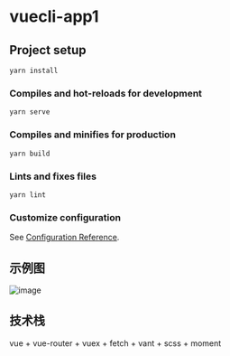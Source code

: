 # vuecli-app1

## Project setup
```
yarn install
```

### Compiles and hot-reloads for development
```
yarn serve
```

### Compiles and minifies for production
```
yarn build
```

### Lints and fixes files
```
yarn lint
```

### Customize configuration
See [Configuration Reference](https://cli.vuejs.org/config/).

## 示例图
![image](https://user-images.githubusercontent.com/27181965/113989983-9271c780-9883-11eb-9ee5-016abc4a80a5.gif)

## 技术栈
vue + vue-router + vuex + fetch + vant + scss + moment